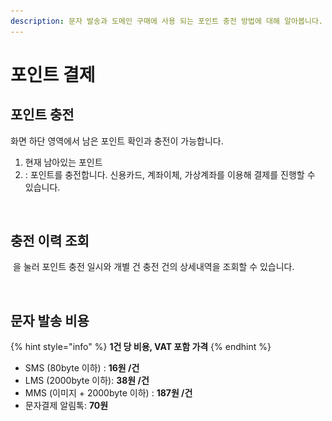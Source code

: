 ```yaml
---
description: 문자 발송과 도메인 구매에 사용 되는 포인트 충전 방법에 대해 알아봅니다.
---
```


# 포인트 결제

## 포인트 충전

화면 하단 영역에서 남은 포인트 확인과 충전이 가능합니다.&#x20;

1. 현재 남아있는 포인트
2. <img src="../../.gitbook/assets/btn_충전하기.png" alt="" data-size="line">: 포인트를 충전합니다. 신용카드, 계좌이체, 가상계좌를 이용해 결제를 진행할 수 있습니다.

<figure><img src="../../.gitbook/assets/포인트 충전.png" alt=""><figcaption></figcaption></figure>

## 충전 이력 조회

<img src="../../.gitbook/assets/btn_충전이력.png" alt="" data-size="line"> 을 눌러 포인트 충전 일시와 개별 건 충전 건의 상세내역을 조회할 수 있습니다.&#x20;

<figure><img src="../../.gitbook/assets/결제이력보기.png" alt=""><figcaption></figcaption></figure>

## 문자 발송 비용

{% hint style="info" %}
**1건 당 비용, VAT 포함 가격**
{% endhint %}

* SMS (80byte 이하) : **16원 /건**
* LMS (2000byte 이하): **38원 /건**
* MMS (이미지 + 2000byte 이하) : **187원 /건**
* 문자결제 알림톡: **70원**
